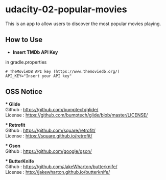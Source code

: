 # udacity-02-popular-movies
This is an app to allow users to discover the most popular movies playing.


## How to Use
- **Insert TMDb API Key**  

in gradle.properties

    # TheMovieDB API key (https://www.themoviedb.org/)
    API_KEY="Insert your API key"


## OSS Notice
**\* Glide**    
Github : https://github.com/bumptech/glide/  
License : https://github.com/bumptech/glide/blob/master/LICENSE/

**\* Retrofit**    
Github : https://github.com/square/retrofit/  
License : https://square.github.io/retrofit/

**\* Gson**    
Github : https://github.com/google/gson/

**\* ButterKnife**    
Github : https://github.com/JakeWharton/butterknife/  
License : http://jakewharton.github.io/butterknife/
